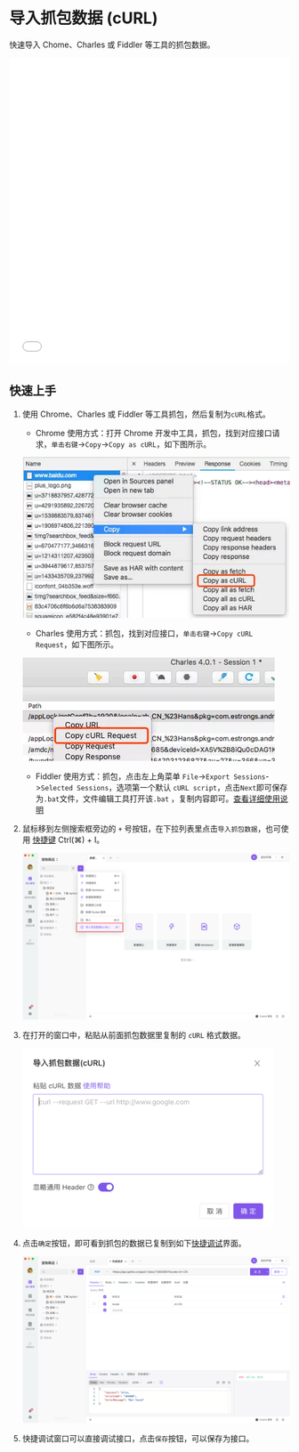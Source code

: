 # 导入抓包数据 (cURL)

快速导入 Chome、Charles 或 Fiddler 等工具的抓包数据。

<iframe src="//player.bilibili.com/player.html?aid=595629502&bvid=BV1FB4y1U7W6&cid=576480398&page=1&high_quality=1&danmaku=0" scrolling="no" border="0" frameborder="no" framespacing="0" width="100%" height="550" allowfullscreen="true"> </iframe>

## 快速上手

1. 使用 Chrome、Charles 或 Fiddler 等工具抓包，然后复制为`cURL`格式。

   - Chrome 使用方式：打开 Chrome 开发中工具，抓包，找到对应接口请求，`单击右键`->`Copy`->`Copy as cURL`，如下图所示。

   ![](../../../assets/img/import/curl-import-chrome.png)

   - Charles 使用方式：抓包，找到对应接口，`单击右键`->`Copy cURL Request`，如下图所示。

   ![](../../../assets/img/import/curl-import-charles.png)

   - Fiddler 使用方式：抓包，点击左上角菜单 `File`->`Export Sessions`->`Selected Sessions`，选项第一个默认 `cURL script`，点击`Next`即可保存为`.bat`文件，文件编辑工具打开该`.bat` ，复制内容即可。[查看详细使用说明](https://cloud.tencent.com/developer/article/1656688)

2. 鼠标移到左侧搜索框旁边的 `+` 号按钮，在下拉列表里点击`导入抓包数据`，也可使用 [快捷键](/user-interface/shortcuts) Ctrl(⌘) + I。

   <img src="../../../assets/img/import/curl-import-entry.png"  />

3. 在打开的窗口中，粘贴从前面抓包数据里复制的 `cURL` 格式数据。

   <img src="../../../assets/img/import/curl-import-1.png" width="450px"  />

4. 点击`确定`按钮，即可看到抓包的数据已复制到如下[快捷调试](/api-manage/quick-debugging)界面。

   ![](../../../assets/img/import/curl-import-2.png)

5. 快捷调试窗口可以直接调试接口，点击`保存`按钮，可以保存为接口。
